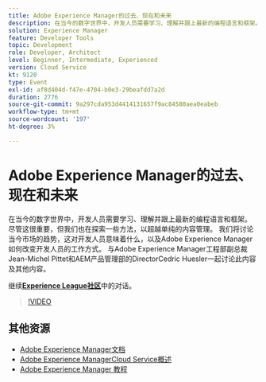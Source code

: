 ```yaml
---
title: Adobe Experience Manager的过去、现在和未来
description: 在当今的数字世界中，开发人员需要学习、理解并跟上最新的编程语言和框架。 尽管这很重要，但我们也在探索一些方法，以超越单纯的内容管理。 我们将讨论当今市场的趋势，这对开发人员意味着什么，以及Adobe Experience Manager如何改变开发人员的工作方式。 与Adobe Experience Manager工程部副总裁Jean-Michel Pittet和AEM产品管理部的DirectorCedric Huesler一起讨论此内容及其他内容。
solution: Experience Manager
feature: Developer Tools
topic: Development
role: Developer, Architect
level: Beginner, Intermediate, Experienced
version: Cloud Service
kt: 9120
type: Event
exl-id: af8d404d-f47e-4704-b0e3-29beafdd7a2d
duration: 2776
source-git-commit: 9a297cda953d4414131657f9ac84580aea0eabeb
workflow-type: tm+mt
source-wordcount: '197'
ht-degree: 3%

---
```


# Adobe Experience Manager的过去、现在和未来

在当今的数字世界中，开发人员需要学习、理解并跟上最新的编程语言和框架。 尽管这很重要，但我们也在探索一些方法，以超越单纯的内容管理。 我们将讨论当今市场的趋势，这对开发人员意味着什么，以及Adobe Experience Manager如何改变开发人员的工作方式。 与Adobe Experience Manager工程部副总裁Jean-Michel Pittet和AEM产品管理部的DirectorCedric Huesler一起讨论此内容及其他内容。

继续&#x200B;**[Experience League社区](https://adobe.ly/2WrPvNj)**&#x200B;中的对话。

>[!VIDEO](https://video.tv.adobe.com/v/337528/?quality=12&learn=on&hidetitle=true)

## 其他资源

- [Adobe Experience Manager文档](https://experienceleague.adobe.com/docs/experience-manager-cloud-service.html)
- [Adobe Experience ManagerCloud Service概述](https://experienceleague.adobe.com/docs/experience-manager-cloud-service/overview/home.html)
- [Adobe Experience Manager 教程](https://experienceleague.adobe.com/docs/experience-manager-tutorials.html)
